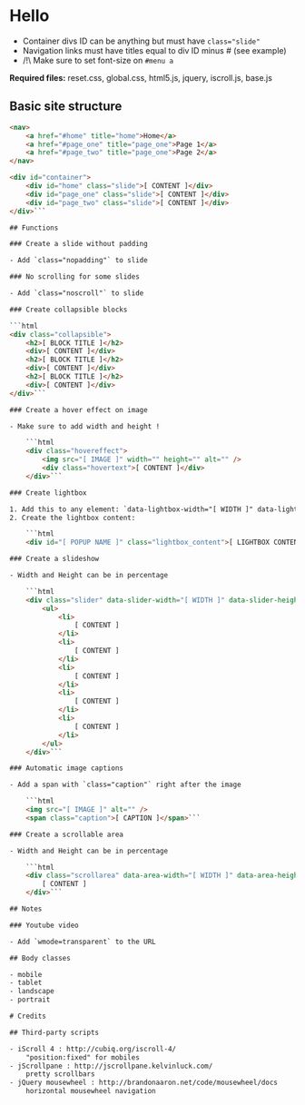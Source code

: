#  Hello

+ Container divs ID can be anything but must have `class="slide"`
+ Navigation links must have titles equal to div ID minus # (see example)
+ /!\ Make sure to set font-size on `#menu a`

**Required files:** reset.css, global.css, html5.js, jquery, iscroll.js, base.js

## Basic site structure

```html
<nav>
	<a href="#home" title="home">Home</a>
	<a href="#page_one" title="page_one">Page 1</a>
	<a href="#page_two" title="page_one">Page 2</a>
</nav>

<div id="container">
	<div id="home" class="slide">[ CONTENT ]</div>
	<div id="page_one" class="slide">[ CONTENT ]</div>
	<div id="page_two" class="slide">[ CONTENT ]</div>
</div>```

## Functions

### Create a slide without padding

- Add `class="nopadding"` to slide

### No scrolling for some slides

- Add `class="noscroll"` to slide

### Create collapsible blocks

```html
<div class="collapsible">
	<h2>[ BLOCK TITLE ]</h2>
	<div>[ CONTENT ]</div>
	<h2>[ BLOCK TITLE ]</h2>
	<div>[ CONTENT ]</div>
	<h2>[ BLOCK TITLE ]</h2>
	<div>[ CONTENT ]</div>
</div>```

### Create a hover effect on image

- Make sure to add width and height !

	```html
	<div class="hovereffect">
		<img src="[ IMAGE ]" width="" height="" alt="" />
		<div class="hovertext">[ CONTENT ]</div>
	</div>```

### Create lightbox

1. Add this to any element: `data-lightbox-width="[ WIDTH ]" data-lightbox-name="[ LIGHTBOX NAME ]" class="lightbox"`
2. Create the lightbox content:

	```html
	<div id="[ POPUP NAME ]" class="lightbox_content">[ LIGHTBOX CONTENT ]</div>```

### Create a slideshow

- Width and Height can be in percentage

	```html
	<div class="slider" data-slider-width="[ WIDTH ]" data-slider-height="[ HEIGHT ]">
		<ul>
			<li>
				[ CONTENT ]
			</li>
			<li>
				[ CONTENT ]
			</li>
			<li>
				[ CONTENT ]
			</li>
			<li>
				[ CONTENT ]
			</li>
			<li>
				[ CONTENT ]
			</li>
		</ul>
	</div>```

### Automatic image captions

- Add a span with `class="caption"` right after the image

	```html
	<img src="[ IMAGE ]" alt="" />
	<span class="caption">[ CAPTION ]</span>```

### Create a scrollable area

- Width and Height can be in percentage

	```html
	<div class="scrollarea" data-area-width="[ WIDTH ]" data-area-height="[ HEIGHT ]">
		[ CONTENT ]
	</div>```

## Notes

### Youtube video

- Add `wmode=transparent` to the URL

## Body classes

- mobile
- tablet
- landscape
- portrait

# Credits

## Third-party scripts

- iScroll 4 : http://cubiq.org/iscroll-4/
	"position:fixed" for mobiles
- jScrollpane : http://jscrollpane.kelvinluck.com/
	pretty scrollbars
- jQuery mousewheel : http://brandonaaron.net/code/mousewheel/docs
	horizontal mousewheel navigation